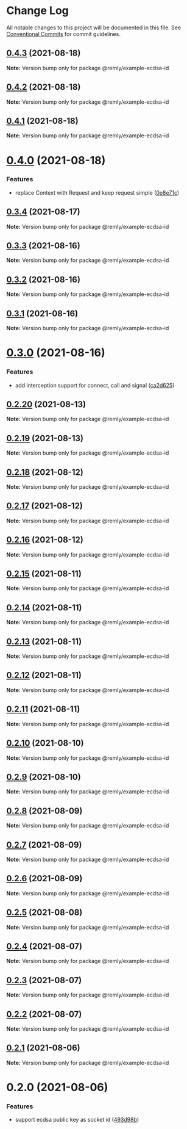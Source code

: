 # Change Log

All notable changes to this project will be documented in this file.
See [Conventional Commits](https://conventionalcommits.org) for commit guidelines.

## [0.4.3](https://gitr.net/mindary/remly/compare/@remly/example-ecdsa-id@0.4.2...@remly/example-ecdsa-id@0.4.3) (2021-08-18)

**Note:** Version bump only for package @remly/example-ecdsa-id





## [0.4.2](https://gitr.net/mindary/remly/compare/@remly/example-ecdsa-id@0.4.1...@remly/example-ecdsa-id@0.4.2) (2021-08-18)

**Note:** Version bump only for package @remly/example-ecdsa-id





## [0.4.1](https://gitr.net/mindary/remly/compare/@remly/example-ecdsa-id@0.4.0...@remly/example-ecdsa-id@0.4.1) (2021-08-18)

**Note:** Version bump only for package @remly/example-ecdsa-id





# [0.4.0](https://gitr.net/mindary/remly/compare/@remly/example-ecdsa-id@0.3.4...@remly/example-ecdsa-id@0.4.0) (2021-08-18)


### Features

* replace Context with Request and keep request simple ([0e8e71c](https://gitr.net/mindary/remly/commits/0e8e71c0d086d46c1b70a5a951224970bc4d2105))





## [0.3.4](https://gitr.net/mindary/remly/compare/@remly/example-ecdsa-id@0.3.3...@remly/example-ecdsa-id@0.3.4) (2021-08-17)

**Note:** Version bump only for package @remly/example-ecdsa-id





## [0.3.3](https://gitr.net/mindary/remly/compare/@remly/example-ecdsa-id@0.3.2...@remly/example-ecdsa-id@0.3.3) (2021-08-16)

**Note:** Version bump only for package @remly/example-ecdsa-id





## [0.3.2](https://gitr.net/mindary/remly/compare/@remly/example-ecdsa-id@0.3.1...@remly/example-ecdsa-id@0.3.2) (2021-08-16)

**Note:** Version bump only for package @remly/example-ecdsa-id





## [0.3.1](https://gitr.net/mindary/remly/compare/@remly/example-ecdsa-id@0.3.0...@remly/example-ecdsa-id@0.3.1) (2021-08-16)

**Note:** Version bump only for package @remly/example-ecdsa-id





# [0.3.0](https://gitr.net/mindary/remly/compare/@remly/example-ecdsa-id@0.2.20...@remly/example-ecdsa-id@0.3.0) (2021-08-16)


### Features

* add interception support for connect, call and signal ([ca2d625](https://gitr.net/mindary/remly/commits/ca2d625c216f18420c7d5c73ed26296ca9297974))





## [0.2.20](https://gitr.net/mindary/remly/compare/@remly/example-ecdsa-id@0.2.19...@remly/example-ecdsa-id@0.2.20) (2021-08-13)

**Note:** Version bump only for package @remly/example-ecdsa-id





## [0.2.19](https://gitr.net/mindary/remly/compare/@remly/example-ecdsa-id@0.2.18...@remly/example-ecdsa-id@0.2.19) (2021-08-13)

**Note:** Version bump only for package @remly/example-ecdsa-id





## [0.2.18](https://gitr.net/mindary/remly/compare/@remly/example-ecdsa-id@0.2.17...@remly/example-ecdsa-id@0.2.18) (2021-08-12)

**Note:** Version bump only for package @remly/example-ecdsa-id





## [0.2.17](https://gitr.net/mindary/remly/compare/@remly/example-ecdsa-id@0.2.16...@remly/example-ecdsa-id@0.2.17) (2021-08-12)

**Note:** Version bump only for package @remly/example-ecdsa-id





## [0.2.16](https://gitr.net/mindary/remly/compare/@remly/example-ecdsa-id@0.2.15...@remly/example-ecdsa-id@0.2.16) (2021-08-12)

**Note:** Version bump only for package @remly/example-ecdsa-id





## [0.2.15](https://gitr.net/mindary/remly/compare/@remly/example-ecdsa-id@0.2.14...@remly/example-ecdsa-id@0.2.15) (2021-08-11)

**Note:** Version bump only for package @remly/example-ecdsa-id





## [0.2.14](https://gitr.net/mindary/remly/compare/@remly/example-ecdsa-id@0.2.13...@remly/example-ecdsa-id@0.2.14) (2021-08-11)

**Note:** Version bump only for package @remly/example-ecdsa-id





## [0.2.13](https://gitr.net/mindary/remly/compare/@remly/example-ecdsa-id@0.2.12...@remly/example-ecdsa-id@0.2.13) (2021-08-11)

**Note:** Version bump only for package @remly/example-ecdsa-id





## [0.2.12](https://gitr.net/mindary/remly/compare/@remly/example-ecdsa-id@0.2.11...@remly/example-ecdsa-id@0.2.12) (2021-08-11)

**Note:** Version bump only for package @remly/example-ecdsa-id





## [0.2.11](https://gitr.net/mindary/remly/compare/@remly/example-ecdsa-id@0.2.10...@remly/example-ecdsa-id@0.2.11) (2021-08-11)

**Note:** Version bump only for package @remly/example-ecdsa-id





## [0.2.10](https://gitr.net/mindary/remly/compare/@remly/example-ecdsa-id@0.2.9...@remly/example-ecdsa-id@0.2.10) (2021-08-10)

**Note:** Version bump only for package @remly/example-ecdsa-id





## [0.2.9](https://gitr.net/mindary/remly/compare/@remly/example-ecdsa-id@0.2.8...@remly/example-ecdsa-id@0.2.9) (2021-08-10)

**Note:** Version bump only for package @remly/example-ecdsa-id





## [0.2.8](https://gitr.net/mindary/remly/compare/@remly/example-ecdsa-id@0.2.7...@remly/example-ecdsa-id@0.2.8) (2021-08-09)

**Note:** Version bump only for package @remly/example-ecdsa-id





## [0.2.7](https://gitr.net/mindary/remly/compare/@remly/example-ecdsa-id@0.2.6...@remly/example-ecdsa-id@0.2.7) (2021-08-09)

**Note:** Version bump only for package @remly/example-ecdsa-id





## [0.2.6](https://gitr.net/mindary/remly/compare/@remly/example-ecdsa-id@0.2.5...@remly/example-ecdsa-id@0.2.6) (2021-08-09)

**Note:** Version bump only for package @remly/example-ecdsa-id





## [0.2.5](https://gitr.net/mindary/remly/compare/@remly/example-ecdsa-id@0.2.4...@remly/example-ecdsa-id@0.2.5) (2021-08-08)

**Note:** Version bump only for package @remly/example-ecdsa-id





## [0.2.4](https://gitr.net/mindary/remly/compare/@remly/example-ecdsa-id@0.2.3...@remly/example-ecdsa-id@0.2.4) (2021-08-07)

**Note:** Version bump only for package @remly/example-ecdsa-id





## [0.2.3](https://gitr.net/mindary/remly/compare/@remly/example-ecdsa-id@0.2.2...@remly/example-ecdsa-id@0.2.3) (2021-08-07)

**Note:** Version bump only for package @remly/example-ecdsa-id





## [0.2.2](https://gitr.net/mindary/remly/compare/@remly/example-ecdsa-id@0.2.1...@remly/example-ecdsa-id@0.2.2) (2021-08-07)

**Note:** Version bump only for package @remly/example-ecdsa-id





## [0.2.1](https://gitr.net/mindary/remly/compare/@remly/example-ecdsa-id@0.2.0...@remly/example-ecdsa-id@0.2.1) (2021-08-06)

**Note:** Version bump only for package @remly/example-ecdsa-id





# 0.2.0 (2021-08-06)


### Features

* support ecdsa public key as socket id ([493d98b](https://gitr.net/mindary/remly/commits/493d98b2f924ae1c5dbf25ef5603082c3f35f928))
